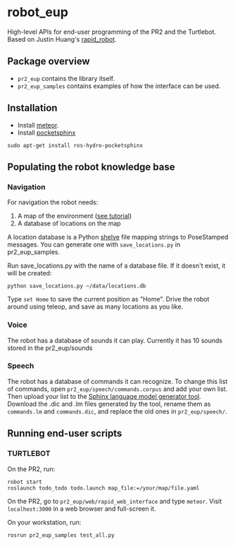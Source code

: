 # robot_eup
High-level APIs for end-user programming of the PR2 and the Turtlebot. 
Based on Justin Huang's [rapid_robot](https://github.com/jstnhuang/rapid_robot).

## Package overview
- `pr2_eup` contains the library itself.
- `pr2_eup_samples` contains examples of how the interface can be used.

## Installation
 - Install [meteor](https://www.meteor.com/).
 - Install [pocketsphinx](http://wiki.ros.org/pocketsphinx)
 ```
 sudo apt-get install ros-hydro-pocketsphinx
 ```

## Populating the robot knowledge base

### Navigation

For navigation the robot needs:

1. A map of the environment ([see tutorial](http://wiki.ros.org/turtlebot_navigation/Tutorials/Build%20a%20map%20with%20SLAM))
2. A database of locations on the map

A location database is a Python [shelve](https://docs.python.org/2/library/shelve.html) file mapping strings to PoseStamped messages. You can generate one with `save_locations.py` in pr2_eup_samples.

Run save_locations.py with the name of a database file. If it doesn't exist, it will be created:
```
python save_locations.py ~/data/locations.db
```

Type `set Home` to save the current position as "Home". Drive the robot around using teleop, and save as many locations as you like.

### Voice

The robot has a database of sounds it can play. Currently it has 10 sounds stored in the pr2_eup/sounds

### Speech

The robot has a database of commands it can recognize. To change this list of commands, open ```pr2_eup/speech/commands.corpus``` and add your own list. Then upload your list to the [Sphinx language model generator tool](http://www.speech.cs.cmu.edu/tools/lmtool-new.html). Download the .dic and .lm files generated by the tool, rename them as ```commands.lm``` and ```commands.dic```, and replace the old ones in ```pr2_eup/speech/```.


## Running end-user scripts

### TURTLEBOT

On the PR2, run:
```
robot start
roslaunch todo_todo todo.launch map_file:=/your/map/file.yaml
```

On the PR2, go to `pr2_eup/web/rapid_web_interface` and type `meteor`. Visit `localhost:3000` in a web browser and full-screen it.

On your workstation, run:
```
rosrun pr2_eup_samples test_all.py
```

